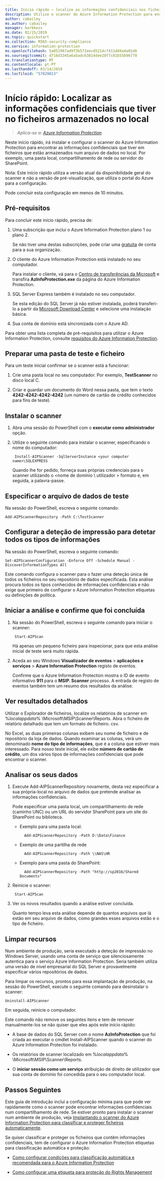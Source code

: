 ```yaml
---
title: Início rápido – localize as informações confidenciais nos ficheiros ao utilizar o scanner do Azure Information Protection – AIP
description: Utilize o scanner do Azure Information Protection para encontrar as informações confidenciais que tiver em ficheiros armazenados no local.
author: cabailey
ms.author: cabailey
manager: barbkess
ms.date: 02/15/2019
ms.topic: quickstart
ms.collection: M365-security-compliance
ms.service: information-protection
ms.openlocfilehash: 5a051967ad9f3b572eecd5214cf411dd4a4a01d6
ms.sourcegitcommit: d716d3345a6a5adc63814dee28f7c01b55b96770
ms.translationtype: MT
ms.contentlocale: pt-PT
ms.lasthandoff: 03/14/2019
ms.locfileid: "57829013"
---
```

# <a name="quickstart-find-what-sensitive-information-you-have-in-files-stored-on-premises"></a>Início rápido: Localizar as informações confidenciais que tiver no ficheiros armazenados no local

>*Aplica-se a: [Azure Information Protection](https://azure.microsoft.com/pricing/details/information-protection)*

Neste início rápido, irá instalar e configurar o scanner do Azure Information Protection para encontrar as informações confidenciais que tiver em ficheiros que estão armazenados num arquivo de dados no local. Por exemplo, uma pasta local, compartilhamento de rede ou servidor do SharePoint.

Nota: Este início rápido utiliza a versão atual da disponibilidade geral do scanner e não a versão de pré-visualização, que utiliza o portal do Azure para a configuração.

Pode concluir esta configuração em menos de 10 minutos.

## <a name="prerequisites"></a>Pré-requisitos

Para concluir este início rápido, precisa de:

1. Uma subscrição que inclui o Azure Information Protection plano 1 ou plano 2.
    
    Se não tiver uma destas subscrições, pode criar uma [gratuita](https://admin.microsoft.com/Signup/Signup.aspx?OfferId=87dd2714-d452-48a0-a809-d2f58c4f68b7) de conta para a sua organização.

2. O cliente do Azure Information Protection está instalado no seu computador. 
    
    Para instalar o cliente, vá para o [Centro de transferências da Microsoft](https://www.microsoft.com/en-us/download/details.aspx?id=53018) e transfira **AzInfoProtection.exe** da página do Azure Information Protection.
    
3. SQL Server Express também é instalado no seu computador.
    
    Se esta edição do SQL Server já não estiver instalada, poderá transferi-lo a partir da [Microsoft Download Center](https://www.microsoft.com/en-us/sql-server/sql-server-editions-express) e selecione uma instalação básica.

4. Sua conta de domínio está sincronizada com o Azure AD.

Para obter uma lista completa de pré-requisitos para utilizar o Azure Information Protection, consulte [requisitos do Azure Information Protection](requirements.md).

## <a name="prepare-a-test-folder-and-file"></a>Preparar uma pasta de teste e ficheiro

Para um teste inicial confirmar se o scanner está a funcionar:

1. Crie uma pasta local no seu computador. Por exemplo, **TestScanner** no disco local C.

2. Criar e guardar um documento do Word nessa pasta, que tem o texto **4242-4242-4242-4242** (um número de cartão de crédito conhecidos para fins de teste).

## <a name="install-the-scanner"></a>Instalar o scanner

1. Abra uma sessão do PowerShell com o **executar como administrador** opção.

2. Utilize o seguinte comando para instalar o scanner, especificando o nome do computador:
    
        Install-AIPScanner -SqlServerInstance <your computer name>\SQLEXPRESS
    
    Quando lhe for pedido, forneça suas próprias credenciais para o scanner utilizando o \<nome de domínio \ utilizador > formato e, em seguida, a palavra-passe. 

## <a name="specify-your-test-data-store"></a>Especificar o arquivo de dados de teste

Na sessão do PowerShell, escreva o seguinte comando:

    Add-AIPScannerRepository -Path C:\TestScanner

## <a name="configure-the-scanner-to-discover-all-information-types"></a>Configurar a deteção de impressão para detetar todos os tipos de informações

Na sessão do PowerShell, escreva o seguinte comando:

    Set-AIPScannerConfiguration -Enforce Off -Schedule Manual -DiscoverInformationTypes All

Este comando configura o scanner para o fazer uma deteção única de todos os ficheiros no seu repositório de dados especificada. Esta análise procura todos os tipos conhecidos de informações confidenciais e não exige que primeiro de configurar o Azure Information Protection etiquetas ou definições de política.

## <a name="start-the-scan-and-confirm-it-finished"></a>Iniciar a análise e confirme que foi concluída

1. Na sessão do PowerShell, escreva o seguinte comando para iniciar o scanner:
    
        Start-AIPScan
    
    Há apenas um pequeno ficheiro para inspecionar, para que esta análise inicial de teste será muito rápida. 

2. Aceda ao seu Windows **Visualizador de eventos** > **aplicações e serviços** > **Azure Information Protection** registo de eventos. 
    
    Confirme que o Azure Information Protection mostra o ID de evento informativo **911** para o **MSIP. Scanner** processo. A entrada de registo de eventos também tem um resumo dos resultados da análise.

## <a name="see-detailed-results"></a>Ver resultados detalhados

Utilizar o Explorador de ficheiros, localize os relatórios de scanner em %*localappdata*% \Microsoft\MSIP\Scanner\Reports. Abra o ficheiro de relatório detalhado que tem um formato de ficheiro. csv.

No Excel, as duas primeiras colunas exibem seu nome de ficheiro e de repositório da loja de dados. Quando examinar as colunas, verá um denominado **nome do tipo de informações**, que é a coluna que estiver mais interessado. Para nosso teste inicial, ele exibe **número de cartão de crédito**, um dos vários tipos de informações confidenciais que pode encontrar o scanner.

## <a name="scan-your-own-data"></a>Analisar os seus dados

1. Execute Add-AIPScannerRepository novamente, desta vez especificar a sua própria-local no arquivo de dados que pretende analisar as informações confidenciais. 
    
    Pode especificar uma pasta local, um compartilhamento de rede (caminho UNC) ou um URL do servidor SharePoint para um site do SharePoint ou biblioteca. 
    
    - Exemplo para uma pasta local:
        
            Add-AIPScannerRepository -Path D:\Data\Finance
    
    - Exemplo de uma partilha de rede
        
            Add-AIPScannerRepository -Path \\NAS\HR
    
    - Exemplo para uma pasta do SharePoint:
        
            Add-AIPScannerRepository -Path "http://sp2016/Shared Documents"

2. Reinicie o scanner:
    
        Start-AIPScan

3. Ver os novos resultados quando a análise estiver concluída. 
    
    Quanto tempo leva esta análise depende de quantos arquivos que lá estão em seu arquivo de dados, como grandes esses arquivos estão e o tipo de ficheiro. 

## <a name="clean-up-resources"></a>Limpar recursos

Num ambiente de produção, seria executado a deteção de impressão no Windows Server, usando uma conta de serviço que silenciosamente autentica para o serviço Azure Information Protection. Seria também utiliza uma versão de nível empresarial do SQL Server e provavelmente especificar vários repositórios de dados. 

Para limpar os recursos, prontos para essa implantação de produção, na sessão do PowerShell, execute o seguinte comando para desinstalar o scanner:

    Uninstall-AIPScanner

Em seguida, reinicie o computador.

Este comando não remove os seguintes itens e tem de remover manualmente-los se não quiser que eles após este início rápido:

- A base de dados do SQL Server com o nome **AzInfoProtection** que foi criada ao executar o cmdlet Install-AIPScanner quando o scanner do Azure Information Protection foi instalado. 

- Os relatórios de scanner localizado em %*localappdata*% \Microsoft\MSIP\Scanner\Reports.

- O **iniciar sessão como um serviço** atribuição de direito de utilizador que sua conta de domínio foi concedida para o seu computador local.


## <a name="next-steps"></a>Passos Seguintes

Este guia de introdução inclui a configuração mínima para que pode ver rapidamente como o scanner pode encontrar informações confidenciais num compartilhamento de rede. Se estiver pronto para instalar o scanner num ambiente de produção, veja [Implantando o scanner do Azure Information Protection para classificar e proteger ficheiros automaticamente](deploy-aip-scanner.md).

Se quiser classificar e proteger os ficheiros que contêm informações confidenciais, tem de configurar o Azure Information Protection etiquetas para classificação automática e proteção:

- [Como configurar condições para classificação automática e recomendada para o Azure Information Protection](configure-policy-classification.md)

- [Como configurar uma etiqueta para proteção do Rights Management](configure-policy-protection.md)
